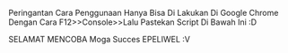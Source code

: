 

Peringantan Cara Penggunaan Hanya Bisa Di Lakukan Di Google Chrome
Dengan Cara F12>>Console>>Lalu Pastekan Script Di Bawah Ini :D 

SELAMAT MENCOBA Moga Succes EPELIWEL :V 
